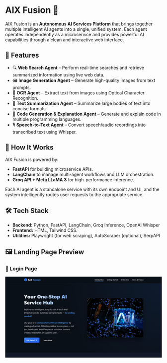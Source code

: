 # AIX Fusion 🚀

AIX Fusion is an **Autonomous AI Services Platform** that brings together multiple intelligent AI agents into a single, unified system. Each agent operates independently as a microservice and provides powerful AI capabilities through a clean and interactive web interface.

## 🌟 Features

- 🔍 **Web Search Agent** – Perform real-time searches and retrieve summarized information using live web data.
- 🖼️ **Image Generation Agent** – Generate high-quality images from text prompts.
- 📄 **OCR Agent** – Extract text from images using Optical Character Recognition.
- 🧠 **Text Summarization Agent** – Summarize large bodies of text into concise formats.
- 💬 **Code Generation & Explanation Agent** – Generate and explain code in multiple programming languages.
- 🎙️ **Speech-to-Text Agent** – Convert speech/audio recordings into transcribed text using Whisper.


## 🧠 How It Works

AIX Fusion is powered by:
- **FastAPI** for building microservice APIs.
- **LangChain** to manage multi-agent workflows and LLM orchestration.
- **Groq API + Meta LLaMA 3** for high-performance inference.


Each AI agent is a standalone service with its own endpoint and UI, and the system intelligently routes user requests to the appropriate service.

## 🛠️ Tech Stack

- **Backend:** Python, FastAPI, LangChain, Groq Inference, OpenAI Whisper
- **Frontend:** HTML, Tailwind CSS.
- **Utilities:** Playwright (for web scraping), AutoScraper (optional), SerpAPI

## 🖼️ Landing Page Preview

### 🔐 Login Page
![Landing Page](Resources/image.png)






